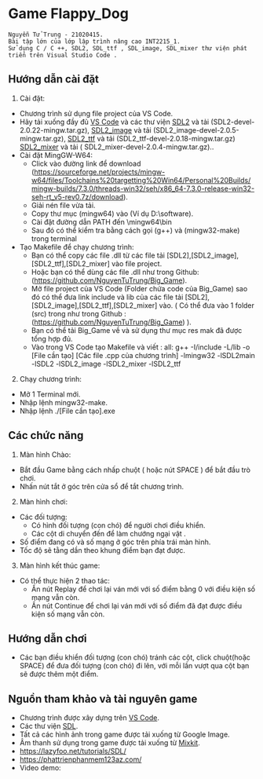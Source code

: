 # Game Flappy_Dog
``` 
Nguyễn Tử Trung - 21020415.
Bài tập lớn của lớp lập trình nâng cao INT2215_1.
Sử dụng C / C ++, SDL2, SDL_ttf , SDL_image, SDL_mixer thư viện phát triển trên Visual Studio Code .
```
## Hướng dẫn cài đặt
1. Cài đặt:
- Chương trình sử dụng file project của VS Code.
- Hãy tải xuống đầy đủ [VS Code](https://code.visualstudio.com/) và các thư viện 
[SDL2](https://www.libsdl.org/download-2.0.php) và tải (SDL2-devel-2.0.22-mingw.tar.gz),
[SDL2_image](https://www.libsdl.org/projects/SDL_image/) và tải (SDL2_image-devel-2.0.5-mingw.tar.gz),
[SDL2_ttf](https://www.libsdl.org/projects/SDL_ttf/release/) và tải (SDL2_ttf-devel-2.0.18-mingw.tar.gz)
[SDL2_mixer](https://www.libsdl.org/projects/SDL_mixer/) và tải ( SDL2_mixer-devel-2.0.4-mingw.tar.gz)..
- Cài đặt MingGW-W64:
    + Click vào đường link để download (https://sourceforge.net/projects/mingw-w64/files/Toolchains%20targetting%20Win64/Personal%20Builds/mingw-builds/7.3.0/threads-win32/seh/x86_64-7.3.0-release-win32-seh-rt_v5-rev0.7z/download).
    + Giải nén file vừa tải.
    + Copy thư mục (mingw64) vào <ROOTDIR> (Ví dụ D:\software).
    + Cài đặt đường dẫn PATH đến <ROOTDIR>\mingw64\bin
    + Sau đó có thể kiểm tra bằng cách gọi (g++) và (mingw32-make) trong terminal
- Tạo Makefile để chạy chương trình:
	+ Bạn có thể copy các file .dll từ các file tải [SDL2],[SDL2_image],[SDL2_ttf],[SDL2_mixer] vào file project.
    + Hoặc bạn có thể dùng các file .dll như trong Github: (https://github.com/NguyenTuTrung/Big_Game).
	+ Mở file project của VS Code (Folder chứa code của Big_Game) sao đó có thể đưa link include và lib của các file tải [SDL2],[SDL2_image],[SDL2_ttf],[SDL2_mixer] vào. ( Có thể đưa vào 1 folder (src) trong như trong Github : (https://github.com/NguyenTuTrung/Big_Game) ).
    + Bạn có thể tải Big_Game về và sử dụng thư mục res mak đã được tổng hợp đủ.
	+ Vào trong VS Code tạo Makefile và viết :
    all:
	g++	-I<ROOTDIR>/include	-L<ROOTDIR>/lib	-o	[File cần tạo] [Các file .cpp của chương trình] -lmingw32 -lSDL2main -lSDL2 -lSDL2_image -lSDL2_mixer -lSDL2_ttf
			
2. Chạy chương trình:
- Mở 1 Terminal mới.
- Nhập lệnh mingw32-make.
- Nhập lệnh ./[File cần tạo].exe

## Các chức năng
1. Màn hình Chào: 
- Bắt đầu Game bằng cách nhấp chuột ( hoặc nút SPACE ) để bắt đầu trò chơi.
- Nhấn nút tắt ở góc trên cửa sổ để tắt chương trình.
2. Màn hình chơi:
- Các đối tượng:
	+ Có hình đối tượng (con chó) để người chơi điều khiển.
	+ Các cột di chuyển đến để làm chướng ngại vật .
- Số điểm đang có và số mạng ở góc trên phía trái màn hình.
- Tốc độ sẽ tằng dần theo khung điểm bạn đạt được.
3. Màn hình kết thúc game:
- Có thể thực hiện 2 thao tác:
	+ Ấn nút Replay để chơi lại ván mới với số điểm bằng 0 với điều kiện số mạng vẫn còn.
	+ Ấn nút Continue để chơi lại ván mới với số điểm đã đạt được điều kiện số mạng vẫn còn. 
## Hướng dẫn chơi
- Các bạn điều khiển đối tượng (con chó) tránh các cột, click chuột(hoặc SPACE) để đưa đối tượng (con chó) đi lên, với mỗi lần vượt qua cột bạn sẽ được thêm một điểm.  
## Nguồn tham khảo và tài nguyên game
- Chương trình được xây dựng trên  [VS Code](https://code.visualstudio.com/). 
- Các thư viện [SDL](https://www.libsdl.org/).
- Tất cả các hình ảnh trong game được tải xuống từ Google Image.
- Âm thanh sử dụng trong game được tải xuống từ [Mixkit](https://mixkit.co/free-sound-effects/game/). 
- https://lazyfoo.net/tutorials/SDL/
- https://phattrienphanmem123az.com/
- Video demo: 
